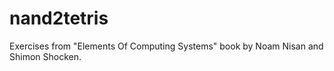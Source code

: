 # nand2tetris
Exercises from "Elements Of Computing Systems" book by Noam Nisan and Shimon Shocken.
